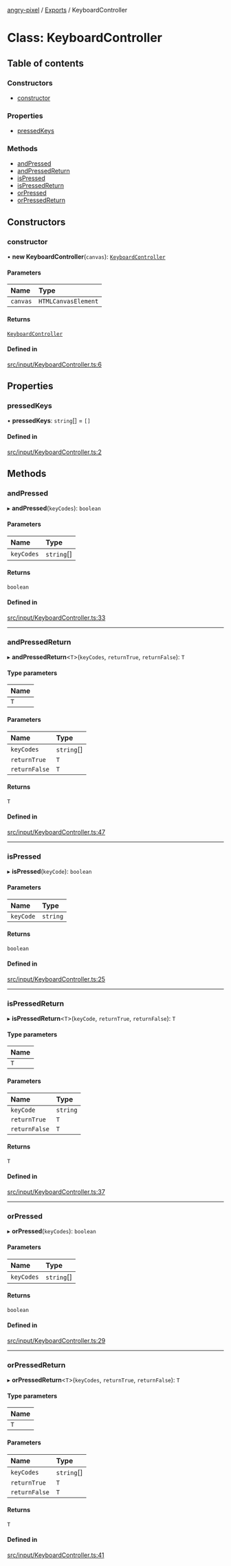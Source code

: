 [angry-pixel](../README.md) / [Exports](../modules.md) / KeyboardController

# Class: KeyboardController

## Table of contents

### Constructors

- [constructor](KeyboardController.md#constructor)

### Properties

- [pressedKeys](KeyboardController.md#pressedkeys)

### Methods

- [andPressed](KeyboardController.md#andpressed)
- [andPressedReturn](KeyboardController.md#andpressedreturn)
- [isPressed](KeyboardController.md#ispressed)
- [isPressedReturn](KeyboardController.md#ispressedreturn)
- [orPressed](KeyboardController.md#orpressed)
- [orPressedReturn](KeyboardController.md#orpressedreturn)

## Constructors

### constructor

• **new KeyboardController**(`canvas`): [`KeyboardController`](KeyboardController.md)

#### Parameters

| Name | Type |
| :------ | :------ |
| `canvas` | `HTMLCanvasElement` |

#### Returns

[`KeyboardController`](KeyboardController.md)

#### Defined in

[src/input/KeyboardController.ts:6](https://github.com/angry-pixel-studio/angry-pixel-engine/blob/8704b49/src/input/KeyboardController.ts#L6)

## Properties

### pressedKeys

• **pressedKeys**: `string`[] = `[]`

#### Defined in

[src/input/KeyboardController.ts:2](https://github.com/angry-pixel-studio/angry-pixel-engine/blob/8704b49/src/input/KeyboardController.ts#L2)

## Methods

### andPressed

▸ **andPressed**(`keyCodes`): `boolean`

#### Parameters

| Name | Type |
| :------ | :------ |
| `keyCodes` | `string`[] |

#### Returns

`boolean`

#### Defined in

[src/input/KeyboardController.ts:33](https://github.com/angry-pixel-studio/angry-pixel-engine/blob/8704b49/src/input/KeyboardController.ts#L33)

___

### andPressedReturn

▸ **andPressedReturn**<`T`\>(`keyCodes`, `returnTrue`, `returnFalse`): `T`

#### Type parameters

| Name |
| :------ |
| `T` |

#### Parameters

| Name | Type |
| :------ | :------ |
| `keyCodes` | `string`[] |
| `returnTrue` | `T` |
| `returnFalse` | `T` |

#### Returns

`T`

#### Defined in

[src/input/KeyboardController.ts:47](https://github.com/angry-pixel-studio/angry-pixel-engine/blob/8704b49/src/input/KeyboardController.ts#L47)

___

### isPressed

▸ **isPressed**(`keyCode`): `boolean`

#### Parameters

| Name | Type |
| :------ | :------ |
| `keyCode` | `string` |

#### Returns

`boolean`

#### Defined in

[src/input/KeyboardController.ts:25](https://github.com/angry-pixel-studio/angry-pixel-engine/blob/8704b49/src/input/KeyboardController.ts#L25)

___

### isPressedReturn

▸ **isPressedReturn**<`T`\>(`keyCode`, `returnTrue`, `returnFalse`): `T`

#### Type parameters

| Name |
| :------ |
| `T` |

#### Parameters

| Name | Type |
| :------ | :------ |
| `keyCode` | `string` |
| `returnTrue` | `T` |
| `returnFalse` | `T` |

#### Returns

`T`

#### Defined in

[src/input/KeyboardController.ts:37](https://github.com/angry-pixel-studio/angry-pixel-engine/blob/8704b49/src/input/KeyboardController.ts#L37)

___

### orPressed

▸ **orPressed**(`keyCodes`): `boolean`

#### Parameters

| Name | Type |
| :------ | :------ |
| `keyCodes` | `string`[] |

#### Returns

`boolean`

#### Defined in

[src/input/KeyboardController.ts:29](https://github.com/angry-pixel-studio/angry-pixel-engine/blob/8704b49/src/input/KeyboardController.ts#L29)

___

### orPressedReturn

▸ **orPressedReturn**<`T`\>(`keyCodes`, `returnTrue`, `returnFalse`): `T`

#### Type parameters

| Name |
| :------ |
| `T` |

#### Parameters

| Name | Type |
| :------ | :------ |
| `keyCodes` | `string`[] |
| `returnTrue` | `T` |
| `returnFalse` | `T` |

#### Returns

`T`

#### Defined in

[src/input/KeyboardController.ts:41](https://github.com/angry-pixel-studio/angry-pixel-engine/blob/8704b49/src/input/KeyboardController.ts#L41)
